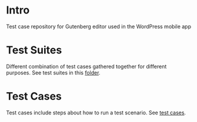 # Intro

Test case repository for Gutenberg editor used in the WordPress mobile app

# Test Suites

Different combination of test cases gathered together for different purposes. See test suites in this [folder](test-suites).

# Test Cases

Test cases include steps about how to run a test scenario. See [test cases](/test-cases).
